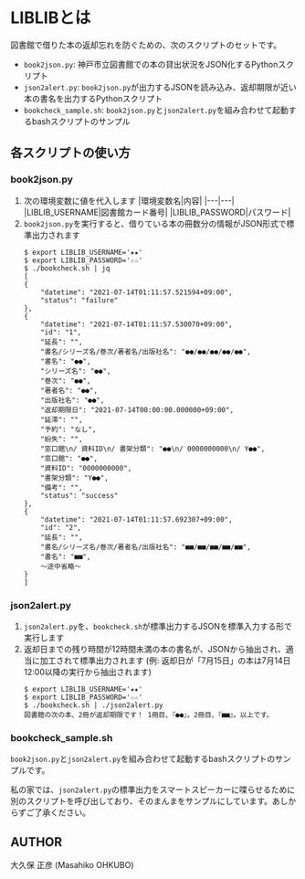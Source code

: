 # LIBLIBとは

図書館で借りた本の返却忘れを防ぐための、次のスクリプトのセットです。

- `book2json.py`: 神戸市立図書館での本の貸出状況をJSON化するPythonスクリプト
- `json2alert.py`: `book2json.py`が出力するJSONを読み込み、返却期限が近い本の書名を出力するPythonスクリプト
- `bookcheck_sample.sh`: `book2json.py`と`json2alert.py`を組み合わせて起動するbashスクリプトのサンプル

## 各スクリプトの使い方

### book2json.py

1. 次の環境変数に値を代入します
	|環境変数名|内容|
	|---|---|
	|LIBLIB_USERNAME|図書館カード番号|
	|LIBLIB_PASSWORD|パスワード|
2. `book2json.py`を実行すると、借りている本の冊数分の情報がJSON形式で標準出力されます
	```
	$ export LIBLIB_USERNAME='★★'
	$ export LIBLIB_PASSWORD='☆☆'
	$ ./bookcheck.sh | jq
	[
	{
		"datetime": "2021-07-14T01:11:57.521594+09:00",
		"status": "failure"
	},
	{
		"datetime": "2021-07-14T01:11:57.530070+09:00",
		"id": "1",
		"延長": "",
		"書名/シリーズ名/巻次/著者名/出版社名": "●●/●●/●●/●●/●●",
		"書名": "●●",
		"シリーズ名": "●●",
		"巻次": "●●",
		"著者名": "●●",
		"出版社名": "●●",
		"返却期限日": "2021-07-14T00:00:00.000000+09:00",
		"延滞": "",
		"予約": "なし",
		"紛失": "",
		"窓口館\n/ 資料ID\n/ 書架分類": "●●\n/ 0000000000\n/ Y●●",
		"窓口館": "●●",
		"資料ID": "0000000000",
		"書架分類": "Y●●",
		"備考": "",
		"status": "success"
	},
	{
		"datetime": "2021-07-14T01:11:57.692307+09:00",
		"id": "2",
		"延長": "",
		"書名/シリーズ名/巻次/著者名/出版社名": "■■/■■/■■/■■/■■",
		"書名": "■■",
		〜途中省略〜
	}
	]
	```

### json2alert.py

1. `json2alert.py`を、`bookcheck.sh`が標準出力するJSONを標準入力する形で実行します
2. 返却日までの残り時間が12時間未満の本の書名が、JSONから抽出され、適当に加工されて標準出力されます (例: 返却日が「7月15日」の本は7月14日12:00以降の実行から抽出されます)
	```
	$ export LIBLIB_USERNAME='★★'
	$ export LIBLIB_PASSWORD='☆☆'
	$ ./bookcheck.sh | ./json2alert.py 
	図書館の次の本、2冊が返却期限です！ 1冊目、『●●』。2冊目、『■■』。以上です。
	```

### bookcheck_sample.sh

`book2json.py`と`json2alert.py`を組み合わせて起動するbashスクリプトのサンプルです。

私の家では、`json2alert.py`の標準出力をスマートスピーカーに喋らせるために別のスクリプトを呼び出しており、そのまんまをサンプルにしています。あしからずご了承ください。

## AUTHOR

大久保 正彦 (Masahiko OHKUBO)
